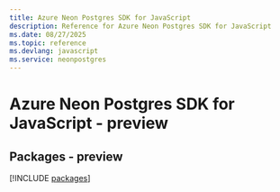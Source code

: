 ```yaml
---
title: Azure Neon Postgres SDK for JavaScript
description: Reference for Azure Neon Postgres SDK for JavaScript
ms.date: 08/27/2025
ms.topic: reference
ms.devlang: javascript
ms.service: neonpostgres
---
```

# Azure Neon Postgres SDK for JavaScript - preview
## Packages - preview
[!INCLUDE [packages](neon-postgres-index.md)]